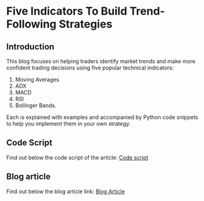 # Five Indicators To Build Trend-Following Strategies

## Introduction 
This blog focuses on helping traders identify market trends and make more confident trading decisions using five popular technical indicators: 
1. Moving Averages
2. ADX
3. MACD
4. RSI
5. Bollinger Bands. 

Each is explained with examples and accompanied by Python code snippets to help you implement them in your own strategy.

## Code Script
Find out below the code script of the article:
[Code script](https://github.com/QuantInsti/Algorithmic-Trading-Code-Examples/tree/main/blog_articles/build-trend-following-strategies)
## Blog article 
Find out below the blog article link:
[Blog Article](https://blog.quantinsti.com/indicators-build-trend-following-strategy/)
